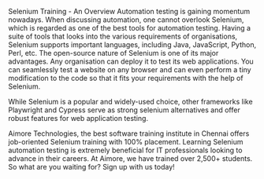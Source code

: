 Selenium Training - An Overview
Automation testing is gaining momentum nowadays. When discussing automation, one cannot overlook Selenium, which is regarded as one of the best tools for automation testing. Having a suite of tools that looks into the various requirements of organisations, Selenium supports important languages, including Java, JavaScript, Python, Perl, etc. The open-source nature of Selenium is one of its major advantages. Any organisation can deploy it to test its web applications. You can seamlessly test a website on any browser and can even perform a tiny modification to the code so that it fits your requirements with the help of Selenium.

While Selenium is a popular and widely-used choice, other frameworks like Playwright and Cypress serve as strong selenium alternatives and offer robust features for web application testing.

Aimore Technologies, the best software training institute in Chennai offers job-oriented Selenium training with 100% placement. Learning Selenium automation testing is extremely beneficial for IT professionals looking to advance in their careers. At Aimore, we have trained over 2,500+ students. So what are you waiting for? Sign up with us today!
